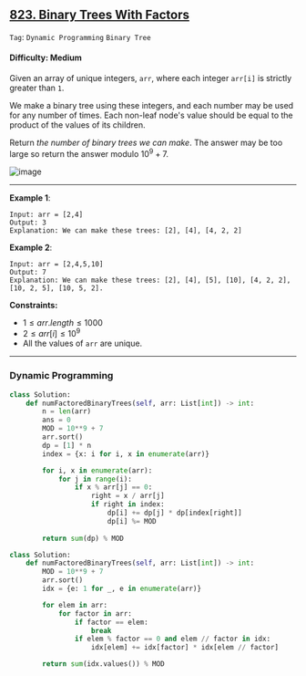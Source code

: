 ## [823. Binary Trees With Factors](https://leetcode.com/problems/binary-trees-with-factors)

```Tag```: ```Dynamic Programming``` ```Binary Tree```

#### Difficulty: Medium

Given an array of unique integers, ```arr```, where each integer ```arr[i]``` is strictly greater than ```1```.

We make a binary tree using these integers, and each number may be used for any number of times. Each non-leaf node's value should be equal to the product of the values of its children.

Return _the number of binary trees we can make_. The answer may be too large so return the answer modulo $10^9 + 7$.

![image](https://github.com/quananhle/Python/assets/35042430/a32b48ef-f19c-4193-a379-5c6d5a6e2e88)

---

__Example 1__:
```
Input: arr = [2,4]
Output: 3
Explanation: We can make these trees: [2], [4], [4, 2, 2]
```

__Example 2__:
```
Input: arr = [2,4,5,10]
Output: 7
Explanation: We can make these trees: [2], [4], [5], [10], [4, 2, 2], [10, 2, 5], [10, 5, 2].
```

__Constraints:__

- $1 \le arr.length \le 1000$
- $2 \le arr[i] \le 10^9$
- All the values of ```arr``` are unique.

---

### Dynamic Programming

```Python
class Solution:
    def numFactoredBinaryTrees(self, arr: List[int]) -> int:
        n = len(arr)
        ans = 0
        MOD = 10**9 + 7
        arr.sort()
        dp = [1] * n
        index = {x: i for i, x in enumerate(arr)}

        for i, x in enumerate(arr):
            for j in range(i):
                if x % arr[j] == 0:
                    right = x / arr[j]
                    if right in index:
                        dp[i] += dp[j] * dp[index[right]]
                        dp[i] %= MOD
        
        return sum(dp) % MOD
```

```Python
class Solution:
    def numFactoredBinaryTrees(self, arr: List[int]) -> int:
        MOD = 10**9 + 7
        arr.sort()
        idx = {e: 1 for _, e in enumerate(arr)}

        for elem in arr:
            for factor in arr:
                if factor == elem:
                    break
                if elem % factor == 0 and elem // factor in idx:
                    idx[elem] += idx[factor] * idx[elem // factor]

        return sum(idx.values()) % MOD 
```

